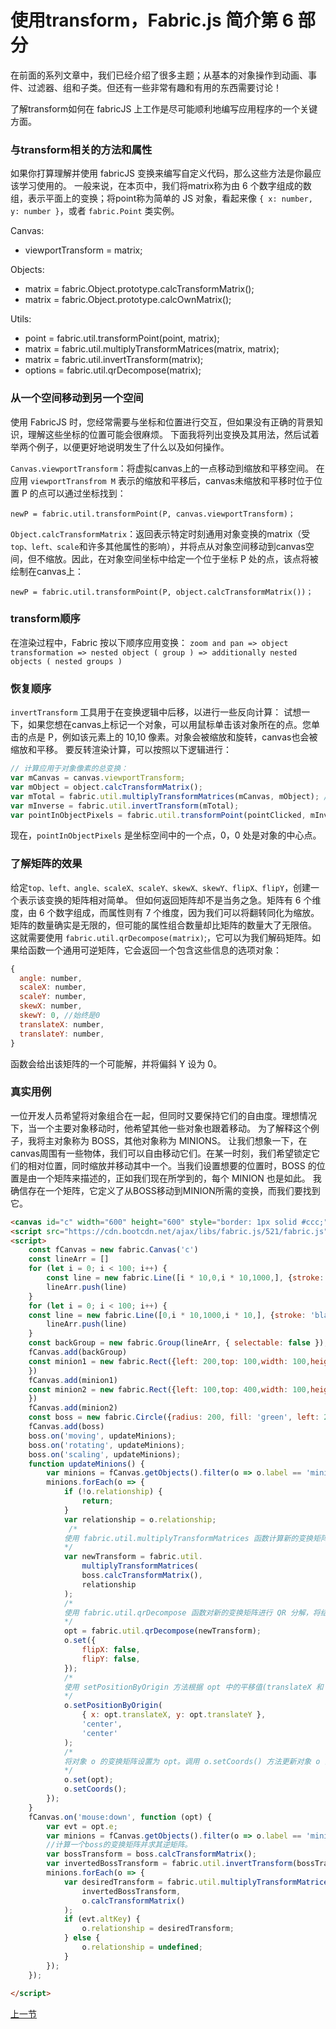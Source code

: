 # 使用transform，Fabric.js 简介第 6 部分
在前面的系列文章中，我们已经介绍了很多主题；从基本的对象操作到动画、事件、过滤器、组和子类。但还有一些非常有趣和有用的东西需要讨论！

了解transform如何在 fabricJS 上工作是尽可能顺利地编写应用程序的一个关键方面。

### 与transform相关的方法和属性
如果你打算理解并使用 fabricJS 变换来编写自定义代码，那么这些方法是你最应该学习使用的。
一般来说，在本页中，我们将matrix称为由 6 个数字组成的数组，表示平面上的变换；将point称为简单的 JS 对象，看起来像 `{ x: number, y: number }`，或者 `fabric.Point` 类实例。

Canvas:
- viewportTransform = matrix;

Objects:
- matrix = fabric.Object.prototype.calcTransformMatrix();
- matrix = fabric.Object.prototype.calcOwnMatrix();
 
Utils:
- point = fabric.util.transformPoint(point, matrix);
- matrix = fabric.util.multiplyTransformMatrices(matrix, matrix);
- matrix = fabric.util.invertTransform(matrix);
- options = fabric.util.qrDecompose(matrix);

### 从一个空间移动到另一个空间
使用 FabricJS 时，您经常需要与坐标和位置进行交互，但如果没有正确的背景知识，理解这些坐标的位置可能会很麻烦。
下面我将列出变换及其用法，然后试着举两个例子，以便更好地说明发生了什么以及如何操作。

`Canvas.viewportTransform`：将虚拟canvas上的一点移动到缩放和平移空间。
在应用 `viewportTransfrom M` 表示的缩放和平移后，canvas未缩放和平移时位于位置 P 的点可以通过坐标找到：

`newP = fabric.util.transformPoint(P, canvas.viewportTransform)；`

`Object.calcTransformMatrix`：返回表示特定时刻通用对象变换的matrix（受`top、left、scale`和许多其他属性的影响），并将点从对象空间移动到canvas空间，但不缩放。因此，在对象空间坐标中给定一个位于坐标 P 处的点，该点将被绘制在canvas上：

`newP = fabric.util.transformPoint(P, object.calcTransformMatrix())；`

### transform顺序
在渲染过程中，Fabric 按以下顺序应用变换：
`zoom and pan => object transformation => nested object ( group ) => additionally nested objects ( nested groups )`

### 恢复顺序
`invertTransform` 工具用于在变换逻辑中后移，以进行一些反向计算：
试想一下，如果您想在canvas上标记一个对象，可以用鼠标单击该对象所在的点。您单击的点是 P，例如该元素上的 10,10 像素。对象会被缩放和旋转，canvas也会被缩放和平移。
要反转渲染计算，可以按照以下逻辑进行：

```javascript
// 计算应用于对象像素的总变换：
var mCanvas = canvas.viewportTransform;
var mObject = object.calcTransformMatrix();
var mTotal = fabric.util.multiplyTransformMatrices(mCanvas, mObject); // 颠倒顺序会导致错误结果
var mInverse = fabric.util.invertTransform(mTotal);
var pointInObjectPixels = fabric.util.transformPoint(pointClicked, mInverse);
```
现在，`pointInObjectPixels` 是坐标空间中的一个点，0，0 处是对象的中心点。
### 了解矩阵的效果
给定`top、left、angle、scaleX、scaleY、skewX、skewY、flipX、flipY`，创建一个表示该变换的矩阵相对简单。
但如何返回矩阵却不是当务之急。矩阵有 6 个维度，由 6 个数字组成，而属性则有 7 个维度，因为我们可以将翻转同化为缩放。矩阵的数量确实是无限的，但可能的属性组合数量却比矩阵的数量大了无限倍。
这就需要使用 `fabric.util.qrDecompose(matrix)`;，它可以为我们解码矩阵。如果给函数一个通用可逆矩阵，它会返回一个包含这些信息的选项对象：
```javascript
{
  angle: number, 
  scaleX: number,
  scaleY: number,
  skewX: number, 
  skewY: 0, //始终是0
  translateX: number,
  translateY: number,
}
```
函数会给出该矩阵的一个可能解，并将偏斜 Y 设为 0。
### 真实用例
一位开发人员希望将对象组合在一起，但同时又要保持它们的自由度。理想情况下，当一个主要对象移动时，他希望其他一些对象也跟着移动。
为了解释这个例子，我将主对象称为 BOSS，其他对象称为 MINIONS。
让我们想象一下，在canvas周围有一些物体，我们可以自由移动它们。在某一时刻，我们希望锁定它们的相对位置，同时缩放并移动其中一个。当我们设置想要的位置时，BOSS 的位置是由一个矩阵来描述的，正如我们现在所学到的，每个 MINION 也是如此。
我确信存在一个矩阵，它定义了从BOSS移动到MINION所需的变换，而我们要找到它。
```html
<canvas id="c" width="600" height="600" style="border: 1px solid #ccc;"></canvas>
<script src="https://cdn.bootcdn.net/ajax/libs/fabric.js/521/fabric.js"></script>
<script>
    const fCanvas = new fabric.Canvas('c')
    const lineArr = []
    for (let i = 0; i < 100; i++) {
        const line = new fabric.Line([i * 10,0,i * 10,1000,], {stroke: 'black',selectable: false,strokeWidth: .3})
        lineArr.push(line)
    }
    for (let i = 0; i < 100; i++) {
    const line = new fabric.Line([0,i * 10,1000,i * 10,], {stroke: 'black',selectable: false,strokeWidth: .3})
        lineArr.push(line)
    }
    const backGroup = new fabric.Group(lineArr, { selectable: false });
    fCanvas.add(backGroup)
    const minion1 = new fabric.Rect({left: 200,top: 100,width: 100,height: 100,fill: 'red',stroke: 'black',strokeWidth: 2,label: 'minion'
    })
    fCanvas.add(minion1)
    const minion2 = new fabric.Rect({left: 100,top: 400,width: 100,height: 100,fill: 'red',stroke: 'black',strokeWidth: 2,label: 'minion'
    })
    fCanvas.add(minion2)
    const boss = new fabric.Circle({radius: 200, fill: 'green', left: 200, top: 200})
    fCanvas.add(boss)
    boss.on('moving', updateMinions);
    boss.on('rotating', updateMinions);
    boss.on('scaling', updateMinions);
    function updateMinions() {
        var minions = fCanvas.getObjects().filter(o => o.label == 'minion');
        minions.forEach(o => {
            if (!o.relationship) {
                return;
            }
            var relationship = o.relationship;
             /*
            使用 fabric.util.multiplyTransformMatrices 函数计算新的变换矩阵 newTransform,该矩阵是bos的变换矩阵(通过 boss.calcTransformMatrix() )与关系矩阵的乘积。
            */
            var newTransform = fabric.util.
                multiplyTransformMatrices(
                boss.calcTransformMatrix(),
                relationship
            );
            /*
            使用 fabric.util.qrDecompose 函数对新的变换矩阵进行 QR 分解，将结果存储在变量 opt 中。
            */
            opt = fabric.util.qrDecompose(newTransform);
            o.set({
                flipX: false,
                flipY: false,
            });
            /*
            使用 setPositionByOrigin 方法根据 opt 中的平移值(translateX 和 translateY)和原点('center')来设置对象 o 的位置。
            */
            o.setPositionByOrigin(
                { x: opt.translateX, y: opt.translateY },
                'center',
                'center'
            );
            /*
            将对象 o 的变换矩阵设置为 opt。调用 o.setCoords() 方法更新对象 o 的坐标。
            */
            o.set(opt);
            o.setCoords();
        });
    }
    fCanvas.on('mouse:down', function (opt) {
        var evt = opt.e;
        var minions = fCanvas.getObjects().filter(o => o.label == 'minion');
        //计算一个boss的变换矩阵并求其逆矩阵。
        var bossTransform = boss.calcTransformMatrix();
        var invertedBossTransform = fabric.util.invertTransform(bossTransform);
        minions.forEach(o => {
            var desiredTransform = fabric.util.multiplyTransformMatrices(
                invertedBossTransform,
                o.calcTransformMatrix()
            );
            if (evt.altKey) {
                o.relationship = desiredTransform;
            } else {
                o.relationship = undefined;
            }
        });
    });
    
</script>
```
[上一节](./part5.md) 